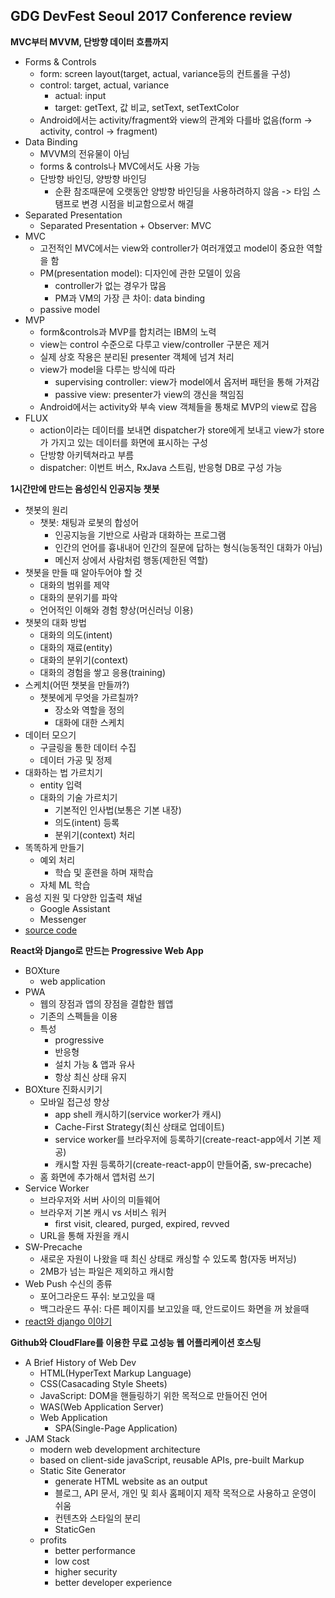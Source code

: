 ## GDG DevFest Seoul 2017 Conference review

**MVC부터 MVVM, 단방향 데이터 흐름까지**
* Forms & Controls
  - form: screen layout(target, actual, variance등의 컨트롤을 구성)
  - control: target, actual, variance
    + actual: input
    + target: getText, 값 비교, setText, setTextColor
  - Android에서는 activity/fragment와 view의 관계와 다를바 없음(form -> activity, control -> fragment)
* Data Binding
  - MVVM의 전유물이 아님
  - forms & controls나 MVC에서도 사용 가능
  - 단방향 바인딩, 양방향 바인딩
    + 순환 참조때문에 오랫동안 양방향 바인딩을 사용하려하지 않음 -> 타임 스탬프로 변경 시점을 비교함으로서 해결
* Separated Presentation
  - Separated Presentation + Observer: MVC
* MVC
  - 고전적인 MVC에서는 view와 controller가 여러개였고 model이 중요한 역할을 함
  - PM(presentation model): 디자인에 관한 모델이 있음
    + controller가 없는 경우가 많음
    + PM과 VM의 가장 큰 차이: data binding
  - passive model
* MVP
  - form&controls과 MVP를 합치려는 IBM의 노력
  - view는 control 수준으로 다루고 view/controller 구분은 제거
  - 실제 상호 작용은 분리된 presenter 객체에 넘겨 처리
  - view가 model을 다루는 방식에 따라
    + supervising controller: view가 model에서 옵저버 패턴을 통해 가져감
    + passive view: presenter가 view의 갱신을 책임짐
  - Android에서는 activity와 부속 view 객체들을 통채로 MVP의 view로 잡음
* FLUX
  - action이라는 데이터를 보내면 dispatcher가 store에게 보내고 view가 store가 가지고 있는 데이터를 화면에 표시하는 구성
  - 단방향 아키텍쳐라고 부름
  - dispatcher: 이번트 버스, RxJava 스트림, 반응형 DB로 구성 가능

**1시간만에 만드는 음성인식 인공지능 챗봇**
* 챗봇의 원리
  - 챗봇: 채팅과 로봇의 합성어
    + 인공지능을 기반으로 사람과 대화하는 프로그램
    + 인간의 언어를 흉내내어 인간의 질문에 답하는 형식(능동적인 대화가 아님)
    + 메신저 상에서 사람처럼 행동(제한된 역할)
* 챗봇을 만들 때 알아두어야 할 것
  - 대화의 범위를 제약
  - 대화의 분위기를 파악
  - 언어적인 이해와 경험 향상(머신러닝 이용)
* 챗봇의 대화 방법
  - 대화의 의도(intent)
  - 대화의 재료(entity)
  - 대화의 분위기(context)
  - 대화의 경험을 쌓고 응용(training)
* 스케치(어떤 챗봇을 만들까?)
  - 챗봇에게 무엇을 가르칠까?
    + 장소와 역할을 정의
    + 대화에 대한 스케치
* 데이터 모으기
  - 구글링을 통한 데이터 수집
  - 데이터 가공 및 정제
* 대화하는 법 가르치기
  - entity 입력
  - 대화의 기술 가르치기
    + 기본적인 인사법(보통은 기본 내장)
    + 의도(intent) 등록
    + 분위기(context) 처리
* 똑똑하게 만들기
  - 예외 처리
    + 학습 및 훈련을 하며 재학습
  - 자체 ML 학습
* 음성 지원 및 다양한 입출력 채널
  - Google Assistant
  - Messenger
* [source code](https://github.com/javalove93/dialogflowdemo)

**React와 Django로 만드는 Progressive Web App**
* BOXture
  - web application
* PWA
  - 웹의 장점과 앱의 장점을 결합한 웹앱
  - 기존의 스펙들을 이용
  - 특성
    + progressive
    + 반응형
    + 설치 가능 & 앱과 유사
    + 항상 최신 상태 유지
* BOXture 진화시키기
  - 모바일 접근성 향상
    + app shell 캐시하기(service worker가 캐시)
    + Cache-First Strategy(최신 상태로 업데이트)
    + service worker를 브라우저에 등록하기(create-react-app에서 기본 제공)
    + 캐시할 자원 등록하기(create-react-app이 만들어줌, sw-precache)
  - 홈 화면에 추가해서 앱처럼 쓰기
* Service Worker
  - 브라우저와 서버 사이의 미들웨어
  - 브라우저 기본 캐시 vs 서비스 워커
    + first visit, cleared, purged, expired, revved
  - URL을 통해 자원을 캐시
* SW-Precache
  - 새로운 자원이 나왔을 때 최신 상태로 캐싱할 수 있도록 함(자동 버저닝)
  - 2MB가 넘는 파일은 제외하고 캐시함
* Web Push 수신의 종류
  - 포어그라운드 푸쉬: 보고있을 때
  - 백그라운드 푸쉬: 다른 페이지를 보고있을 때, 안드로이드 화면을 꺼 놨을때
* [react와 django 이야기](https://github.com/milooy/react-django-pwa-kit)

**Github와 CloudFlare를 이용한 무료 고성능 웹 어플리케이션 호스팅**
* A Brief History of Web Dev
  - HTML(HyperText Markup Language)
  - CSS(Casacading Style Sheets)
  - JavaScript: DOM을 핸들링하기 위한 목적으로 만들어진 언어
  - WAS(Web Application Server)
  - Web Application
    + SPA(Single-Page Application)
* JAM Stack
  - modern web development architecture
  - based on client-side javaScript, reusable APIs, pre-built Markup
  - Static Site Generator
    + generate HTML website as an output
    + 블로그, API 문서, 개인 및 회사 홈페이지 제작 목적으로 사용하고 운영이 쉬움
    + 컨텐츠와 스타일의 분리
    + StaticGen
  - profits
    + better performance
    + low cost
    + higher security
    + better developer experience
